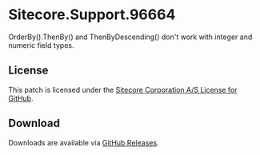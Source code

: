 # Sitecore.Support.96664
OrderBy().ThenBy() and ThenByDescending() don't work with integer and numeric field types.

## License  
This patch is licensed under the [Sitecore Corporation A/S License for GitHub](https://github.com/sitecoresupport/Sitecore.Support.96664/blob/master/LICENSE).  

## Download  
Downloads are available via [GitHub Releases](https://github.com/sitecoresupport/Sitecore.Support.96664/releases).  
